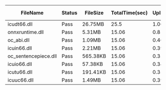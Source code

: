  | FileName             | Status | FileSize | TotalTime(sec) | Upload(sec) | Submit(sec) | SignWait(sec) | Retry Count | 
 |----------------------|--------|----------|----------------|-------------|-------------|---------------|-------------|
 | icudt66.dll          | Pass   | 26.75MB  | 25.5           | 1.06        | 0.68        | 23.75         | 0           | 
 | onnxruntime.dll      | Pass   | 5.31MB   | 15.06          | 0.81        | 0.63        | 13.31         | 0           | 
 | oc_abi.dll           | Pass   | 1.09MB   | 15.06          | 0.46        | 0.33        | 13.31         | 0           | 
 | icuin66.dll          | Pass   | 2.21MB   | 15.06          | 0.39        | 0.61        | 13.31         | 0           | 
 | oc_sentencepiece.dll | Pass   | 565.38KB | 15.06          | 0.35        | 0.48        | 13.31         | 0           | 
 | icuio66.dll          | Pass   | 57.38KB  | 15.06          | 0.34        | 0.53        | 13.31         | 0           | 
 | icutu66.dll          | Pass   | 191.41KB | 15.06          | 0.35        | 0.53        | 13.31         | 0           | 
 | icuuc66.dll          | Pass   | 1.49MB   | 15.06          | 0.39        | 0.63        | 13.31         | 0           | 
